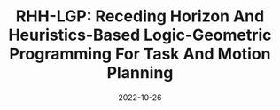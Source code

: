 ---
title: "RHH-LGP: Receding Horizon And Heuristics-Based Logic-Geometric Programming For Task And Motion Planning"
collection: publications
permalink: /publication/2022_rhhlgp
date: 2022-10-26
pubtype: "conference"
arxiv: true
venue: 'Proc. of the Int. Conf. on Intelligent Robots and Systems (IROS)'
paperurl: '/files/pdf/2022_rhhlgp.pdf'
link: 'https://arxiv.org/abs/2110.03420'
citation: 'Cornelius V. Braun, Joaquim Ortiz-Haro, and Ozgur S. Oguz Marc Toussaint. <em>In Proc. of the Int. Conf. on Intelligent Robots and Systems (IROS), 2022.</em>'
code: 'https://github.com/cornelius-braun/rhh-lgp'
video: 'https://youtu.be/Yz9B7KCsbfE'
---